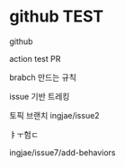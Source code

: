 # github TEST
github


action test PR


brabch 만드는 규칙


issue 기반 트레킹

토픽 브랜치 ingjae/issue2

ㅑㅜ험ㄷ

ingjae/issue7/add-behaviors
